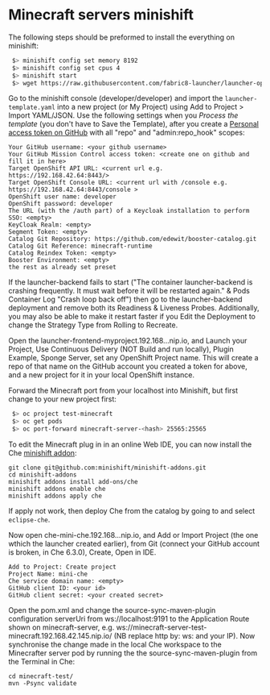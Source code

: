 Minecraft servers minishift
===========================

The following steps should be preformed to install the everything on minishift:

```bash
 $> minishift config set memory 8192
 $> minishift config set cpus 4
 $> minishift start
 $> wget https://raw.githubusercontent.com/fabric8-launcher/launcher-openshift-templates/master/openshift/launcher-template.yaml
```

Go to the minishift console (developer/developer) and import the `launcher-template.yaml` into a new project (or My Project) using Add to Project > Import YAML/JSON.  Use the following settings when you *Process the template* (you don't have to Save the Template), after you create a [Personal access token on GitHub](https://github.com/settings/tokens) with all "repo" and "admin:repo_hook" scopes:

```
Your GitHub username: <your github username>
Your GitHub Mission Control access token: <create one on github and fill it in here>
Target OpenShift API URL: <current url e.g. https://192.168.42.64:8443/>
Target OpenShift Console URL: <current url with /console e.g. https://192.168.42.64:8443/console >
OpenShift user name: developer
OpenShift password: developer
The URL (with the /auth part) of a Keycloak installation to perform SSO: <empty>
KeyCloak Realm: <empty>
Segment Token: <empty>
Catalog Git Repository: https://github.com/edewit/booster-catalog.git
Catalog Git Reference: minecraft-runtime
Catalog Reindex Token: <empty>
Booster Environment: <empty>
the rest as already set preset
```

If the launcher-backend fails to start ("The container launcher-backend is crashing frequently. It must wait before it will be restarted again." & Pods Container Log "Crash loop back off") then go to the launcher-backend deployment and remove both its Readiness & Liveness Probes.  Additionally, you may also be able to make it restart faster if you Edit the Deployment to change the Strategy Type from Rolling to Recreate.

Open the launcher-frontend-myproject.192.168...nip.io, and Launch your Project, Use Continuous Delivery (NOT Build and run locally), Plugin Example, Sponge Server, set any OpenShift Project name.  This will create a repo of that name on the GitHub account you created a token for above, and a new project for it in your local OpenShift instance. 

Forward the Minecraft port from your localhost into Minishift, but first change to your new project first:

```bash
 $> oc project test-minecraft
 $> oc get pods
 $> oc port-forward minecraft-server-<hash> 25565:25565
```

To edit the Minecraft plug in in an online Web IDE, you can now install the Che [minishift addon](https://github.com/minishift/minishift-addons/tree/master/add-ons/che):

```
git clone git@github.com:minishift/minishift-addons.git
cd minishift-addons
minishift addons install add-ons/che
minishift addons enable che
minishift addons apply che
```

If apply not work, then deploy Che from the catalog by going to <console url> and select `eclipse-che`.  
 
Now open che-mini-che.192.168...nip.io, and Add or Import Project (the one wthich the launcher created earlier), from Git (connect your GitHub account is broken, in Che 6.3.0), Create, Open in IDE.

```
Add to Project: Create project
Project Name: mini-che
Che service domain name: <empty>
GitHub client ID: <your id>
GitHub client secret: <your created secret>
```

Open the pom.xml and change the source-sync-maven-plugin configuration serverUri from ws://localhost:9191 to the Application Route shown on minecraft-server, e.g. ws://minecraft-server-test-minecraft.192.168.42.145.nip.io/ (NB replace http by: ws: and your IP).  Now synchronise the change made in the local Che workspace to the Minecrafter server pod by running the the source-sync-maven-plugin from the Terminal in Che:

    cd minecraft-test/
    mvn -Psync validate
